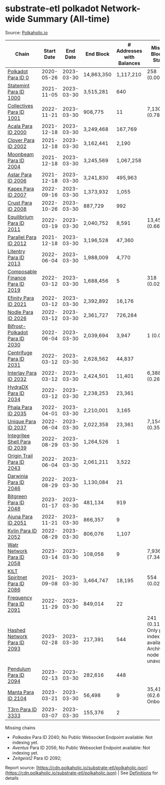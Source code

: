# substrate-etl polkadot Network-wide Summary (All-time)

Source: [Polkaholic.io](https://polkaholic.io)


| Chain            | Start Date | End Date | End Block | # Addresses with Balances | Missing Blocks / Status |
| ---------------- | ---------- | ---------| --------- | ------------------------- | ----------------------- |
| [Polkadot Para ID 0](/polkadot/0-polkadot) | 2020-05-26 | 2023-03-30 | 14,863,350 |  1,117,210 | 258 (0.00%)  |
| [Statemint Para ID 1000](/polkadot/1000-statemint) | 2021-11-05 | 2023-03-30 | 3,515,281 |  640 |    |
| [Collectives Para ID 1001](/polkadot/1001-collectives) | 2022-11-21 | 2023-03-30 | 908,775 |  11 | 7,130 (0.78%)  |
| [Acala Para ID 2000](/polkadot/2000-acala) | 2021-12-18 | 2023-03-30 | 3,249,468 |  167,769 |    |
| [Clover Para ID 2002](/polkadot/2002-clover) | 2021-12-18 | 2023-03-30 | 3,162,441 |  2,190 |    |
| [Moonbeam Para ID 2004](/polkadot/2004-moonbeam) | 2021-12-18 | 2023-03-30 | 3,245,569 |  1,067,258 |    |
| [Astar Para ID 2006](/polkadot/2006-astar) | 2021-12-18 | 2023-03-30 | 3,241,830 |  495,963 |    |
| [Kapex Para ID 2007](/polkadot/2007-kapex) | 2022-09-16 | 2023-03-30 | 1,373,932 |  1,055 |    |
| [Crust Para ID 2008](/polkadot/2008-crust) | 2022-10-26 | 2023-03-30 | 887,729 |  992 |    |
| [Equilibrium Para ID 2011](/polkadot/2011-equilibrium) | 2022-03-19 | 2023-03-30 | 2,040,752 |  8,591 | 13,459 (0.66%)  |
| [Parallel Para ID 2012](/polkadot/2012-parallel) | 2021-12-18 | 2023-03-30 | 3,196,528 |  47,360 |    |
| [Litentry Para ID 2013](/polkadot/2013-litentry) | 2022-06-04 | 2023-03-30 | 1,988,009 |  4,770 |    |
| [Composable Finance Para ID 2019](/polkadot/2019-composable) | 2022-03-12 | 2023-03-30 | 1,688,456 |  5 | 318 (0.02%)  |
| [Efinity Para ID 2021](/polkadot/2021-efinity) | 2022-03-12 | 2023-03-30 | 2,392,892 |  16,176 |    |
| [Nodle Para ID 2026](/polkadot/2026-nodle) | 2022-03-12 | 2023-03-30 | 2,361,727 |  726,284 |    |
| [Bifrost-Polkadot Para ID 2030](/polkadot/2030-bifrost-dot) | 2022-06-04 | 2023-03-30 | 2,039,694 |  3,947 | 1 (0.00%)  |
| [Centrifuge Para ID 2031](/polkadot/2031-centrifuge) | 2022-03-12 | 2023-03-30 | 2,628,562 |  44,837 |    |
| [Interlay Para ID 2032](/polkadot/2032-interlay) | 2022-03-12 | 2023-03-30 | 2,424,501 |  11,401 | 6,388 (0.26%)  |
| [HydraDX Para ID 2034](/polkadot/2034-hydradx) | 2022-03-12 | 2023-03-30 | 2,238,253 |  23,361 |    |
| [Phala Para ID 2035](/polkadot/2035-phala) | 2022-04-01 | 2023-03-30 | 2,210,001 |  3,165 |    |
| [Unique Para ID 2037](/polkadot/2037-unique) | 2022-06-04 | 2023-03-30 | 2,022,358 |  23,361 | 7,154 (0.35%)  |
| [Integritee Shell Para ID 2039](/polkadot/2039-integritee-shell) | 2022-08-29 | 2023-03-30 | 1,264,526 |  1 |    |
| [Origin Trail Para ID 2043](/polkadot/2043-origintrail) | 2022-06-04 | 2023-03-30 | 2,061,211 |  3,522 |    |
| [Darwinia Para ID 2046](/polkadot/2046-darwinia) | 2022-08-29 | 2023-03-30 | 1,130,084 |  21 |    |
| [Bitgreen Para ID 2048](/polkadot/2048-bitgreen) | 2023-01-17 | 2023-03-30 | 481,134 |  919 |    |
| [Ajuna Para ID 2051](/polkadot/2051-ajuna) | 2022-11-21 | 2023-03-30 | 866,357 |  9 |    |
| [Kylin Para ID 2052](/polkadot/2052-kylin) | 2022-08-29 | 2023-03-30 | 806,076 |  1,107 |    |
| [Watr Network Para ID 2058](/polkadot/2058-watr) | 2023-03-14 | 2023-03-30 | 108,058 |  9 | 7,936 (7.34%)  |
| [KILT Spiritnet Para ID 2086](/polkadot/2086-kilt) | 2021-09-08 | 2023-03-30 | 3,464,747 |  18,195 | 554 (0.02%)  |
| [Frequency Para ID 2091](/polkadot/2091-frequency) | 2022-11-29 | 2023-03-30 | 849,014 |  22 |    |
| [Hashed Network Para ID 2093](/polkadot/2093-hashed) | 2023-02-28 | 2023-03-30 | 217,391 |  544 | 241 (0.11%) Only partial index available: Archive node unavailable |
| [Pendulum Para ID 2094](/polkadot/2094-pendulum) | 2023-02-13 | 2023-03-30 | 282,616 |  448 |    |
| [Manta Para ID 2104](/polkadot/2104-manta) | 2023-03-21 | 2023-03-30 | 56,498 |  9 | 35,414 (62.68%) Onboarding |
| [T3rn Para ID 3333](/polkadot/3333-t3rn) | 2023-03-07 | 2023-03-30 | 155,376 |  2 |    |

Missing chains


* *Polkadex* Para ID 2040; No Public Websocket Endpoint available: Not indexing yet.
* *Aventus* Para ID 2056; No Public Websocket Endpoint available: Not indexing yet.
* *Zeitgeist2* Para ID 2092; 

Report source: [https://cdn.polkaholic.io/substrate-etl/polkaholic.json](https://cdn.polkaholic.io/substrate-etl/polkaholic.json) | See [Definitions](/DEFINITIONS.md) for details

